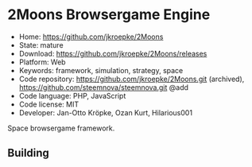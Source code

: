 # 2Moons Browsergame Engine

- Home: https://github.com/jkroepke/2Moons
- State: mature
- Download: https://github.com/jkroepke/2Moons/releases
- Platform: Web
- Keywords: framework, simulation, strategy, space
- Code repository: https://github.com/jkroepke/2Moons.git (archived), https://github.com/steemnova/steemnova.git @add
- Code language: PHP, JavaScript
- Code license: MIT
- Developer: Jan-Otto Kröpke, Ozan Kurt, Hilarious001

Space browsergame framework.

## Building
